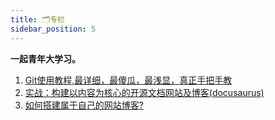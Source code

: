 ```yaml
---
title: 🗂︎专栏
sidebar_position: 5
---
```


**一起青年大学习。**

1. [Git使用教程,最详细，最傻瓜，最浅显，真正手把手教](https://zhuanlan.zhihu.com/p/30044692)
2. [实战：构建以内容为核心的开源文档网站及博客(docusaurus)](https://zhuanlan.zhihu.com/p/567578277)
3. [如何搭建属于自己的网站博客?](https://www.zhihu.com/question/493872316/answer/2895331741)